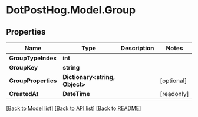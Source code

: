 # DotPostHog.Model.Group

## Properties

Name | Type | Description | Notes
------------ | ------------- | ------------- | -------------
**GroupTypeIndex** | **int** |  | 
**GroupKey** | **string** |  | 
**GroupProperties** | **Dictionary&lt;string, Object&gt;** |  | [optional] 
**CreatedAt** | **DateTime** |  | [readonly] 

[[Back to Model list]](../README.md#documentation-for-models) [[Back to API list]](../README.md#documentation-for-api-endpoints) [[Back to README]](../README.md)

